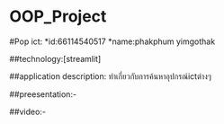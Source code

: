 # OOP_Project

#Pop ict:
*id:66114540517
*name:phakphum yimgothak

##technology:[streamlit]

##application description:
ทำเกี่ยวกับการค้นหาอุปกรณ์ictต่างๆ

##preesentation:-

##video:-

